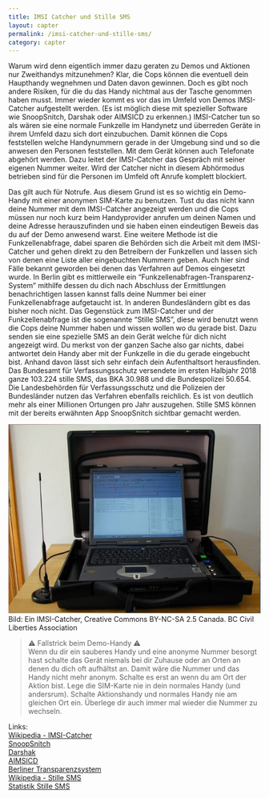 ```yaml
---
title: IMSI Catcher und Stille SMS
layout: capter
permalink: /imsi-catcher-und-stille-sms/
category: capter
---
```

Warum wird denn eigentlich immer dazu geraten zu Demos und Aktionen nur Zweithandys mitzunehmen?
Klar, die Cops können die eventuell dein Haupthandy wegnehmen und Daten davon gewinnen. Doch es gibt noch andere Risiken, für die du das Handy nichtmal aus der Tasche genommen haben musst. Immer wieder kommt es vor das im Umfeld von Demos IMSI-Catcher aufgestellt werden. (Es ist möglich diese mit spezieller Software wie SnoopSnitch, Darshak oder AIMSICD zu erkennen.) IMSI-Catcher tun so als wären sie eine normale Funkzelle im Handynetz und überreden Geräte in ihrem Umfeld dazu sich dort einzubuchen.
Damit können die Cops feststellen welche Handynummern gerade in der Umgebung sind und so die anwesen den Personen feststellen. Mit dem Gerät können auch Telefonate abgehört werden. Dazu leitet der IMSI-Catcher das Gespräch mit seiner eigenen Nummer weiter. Wird der Catcher nicht in diesem Abhörmodus betrieben sind für die Personen im Umfeld oft Anrufe komplett blockiert.

Das gilt auch für Notrufe. Aus diesem Grund ist es so wichtig ein Demo-Handy mit einer anonymen SIM-Karte zu benutzen. Tust du das nicht kann deine Nummer mit dem IMSI-Catcher angezeigt werden und die Cops müssen nur noch kurz beim Handyprovider anrufen um deinen Namen und deine Adresse herauszufinden und sie haben einen eindeutigen Beweis das du auf der Demo anwesend warst. Eine weitere Methode ist die Funkzellenabfrage, dabei sparen die Behörden sich die Arbeit mit dem IMSI-Catcher und gehen direkt zu den Betreibern der Funkzellen und lassen sich von denen eine Liste aller eingebuchten Nummern geben. Auch hier sind Fälle bekannt geworden bei denen das Verfahren auf Demos eingesetzt wurde. In Berlin gibt es mittlerweile ein “Funkzellenabfragen-Transparenz-System” mithilfe dessen du dich nach Abschluss der Ermittlungen benachrichtigen lassen kannst falls deine Nummer bei einer Funkzellenabfrage aufgetaucht ist. In anderen Bundesländern gibt es das bisher noch nicht. Das Gegenstück zum IMSI-Catcher und der Funkzellenabfrage ist die sogenannte “Stille SMS”, diese wird benutzt wenn die Cops deine Nummer haben und wissen wollen wo du gerade bist. Dazu senden sie eine spezielle SMS an dein Gerät welche für dich nicht angezeigt wird. Du merkst von der ganzen Sache also gar nichts, dabei antwortet dein Handy aber mit der Funkzelle in die du gerade eingebucht bist. Anhand davon lässt sich sehr einfach dein Aufenthaltsort herausfinden. Das Bundesamt für Verfassungsschutz versendete im ersten Halbjahr 2018 ganze 103.224 stille SMS, das BKA 30.988 und die Bundespolizei 50.654. Die Landesbehörden für Verfassungsschutz und die Polizeien der Bundesländer nutzen das Verfahren ebenfalls reichlich. Es ist von deutlich mehr als einer Millionen Ortungen pro Jahr auszugehen. Stille SMS können mit der bereits erwähnten App SnoopSnitch sichtbar gemacht werden.

![](/assets/posts/imsi-catcher.jpg)<br>
Bild: Ein IMSI-Catcher, Creative Commons BY-NC-SA 2.5 Canada. BC Civil Liberties Association

> ⚠ Fallstrick beim Demo-Handy ⚠<br>
> Wenn du dir ein sauberes Handy und eine anonyme Nummer besorgt hast schalte das Gerät niemals bei dir Zuhause oder an Orten an denen du dich oft aufhältst an. Damit wäre die Nummer und das Handy nicht mehr anonym. Schalte es erst an wenn du am Ort der Aktion bist. Lege die SIM-Karte nie in dein normales Handy (und andersrum). Schalte Aktionshandy und normales Handy nie am gleichen Ort ein. 
> Überlege dir auch immer mal wieder die Nummer zu wechseln.

Links:<br>
[Wikipedia - IMSI-Catcher](https://de.wikipedia.org/wiki/IMSI-Catcher)<br>
[SnoopSnitch](https://opensource.srlabs.de/projects/snoopsnitch)<br>
[Darshak](https://github.com/darshakframework/darshak)<br>
[AIMSICD](https://cellularprivacy.github.io/Android-IMSI-Catcher-Detector/)<br>
[Berliner Transparenzsystem](https://fts.berlin.de/)<br>
[Wikipedia - Stille SMS](https://de.wikipedia.org/wiki/Stille_SMS)<br>
[Statistik Stille SMS](https://netzpolitik.org/2018/halbjahreswerte-fuer-stille-sms-imsi-catcher-und-funkzellenabfragen/)<br>
